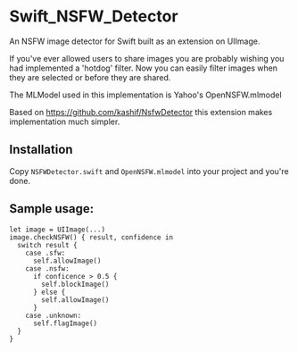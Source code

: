 # Swift_NSFW_Detector
An NSFW image detector for Swift built as an extension on UIImage.

If you've ever allowed users to share images you are probably wishing you had implemented a 'hotdog' filter. Now you can easily filter images when they are selected or before they are shared.

The MLModel used in this implementation is Yahoo's OpenNSFW.mlmodel

Based on https://github.com/kashif/NsfwDetector this extension makes implementation much simpler.

## Installation

Copy `NSFWDetector.swift` and `OpenNSFW.mlmodel` into your project and you're done.

## Sample usage:

    let image = UIImage(...)
    image.checkNSFW() { result, confidence in
      switch result {
        case .sfw:
          self.allowImage()
        case .nsfw:
          if conficence > 0.5 {
            self.blockImage()
          } else {
            self.allowImage()
          }
        case .unknown:
          self.flagImage()
      }
    }

